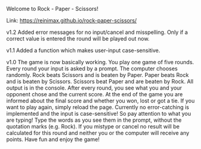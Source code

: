 Welcome to Rock - Paper - Scissors!

Link: https://reinimax.github.io/rock-paper-scissors/

v1.2
Added error messages for no input/cancel and misspelling. Only if a correct value is 
entered the round will be played out now.

v1.1
Added a function which makes user-input case-sensitive.

v1.0
The game is now basically working. You play one game of five rounds.
Every round your input is asked by a prompt. The computer chooses randomly.
Rock beats Scissors and is beaten by Paper.
Paper beats Rock and is beaten by Scissors.
Scissors beat Paper and are beaten by Rock.
All output is in the console. 
After every round, you see what you and your opponent chose and the current score.
At the end of the game you are informed about the final score and whether you won,
lost or got a tie.
If you want to play again, simply reload the page.
Currently no error-catching is implemented and the input is case-sensitive! So pay
attention to what you are typing! Type the words as you see them in the prompt, without
the quotation marks (e.g. Rock). If you mistype or cancel no result will be calculated
for this round and neither you or the computer will receive any points.
Have fun and enjoy the game!